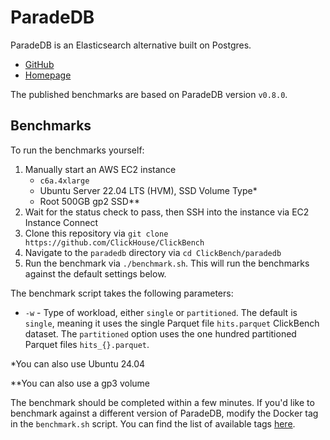 # ParadeDB

ParadeDB is an Elasticsearch alternative built on Postgres.

- [GitHub](https://github.com/paradedb/paradedb)
- [Homepage](https://paradedb.com)

The published benchmarks are based on ParadeDB version `v0.8.0`.

## Benchmarks

To run the benchmarks yourself:

1. Manually start an AWS EC2 instance
   - `c6a.4xlarge`
   - Ubuntu Server 22.04 LTS (HVM), SSD Volume Type\*
   - Root 500GB gp2 SSD\*\*
2. Wait for the status check to pass, then SSH into the instance via EC2 Instance Connect
3. Clone this repository via `git clone https://github.com/ClickHouse/ClickBench`
4. Navigate to the `paradedb` directory via `cd ClickBench/paradedb`
5. Run the benchmark via `./benchmark.sh`. This will run the benchmarks against the default settings below.

The benchmark script takes the following parameters:

- `-w` - Type of workload, either `single` or `partitioned`. The default is `single`, meaning it uses the single Parquet file `hits.parquet` ClickBench dataset. The `partitioned` option uses the one hundred partitioned Parquet files `hits_{}.parquet`.

\*You can also use Ubuntu 24.04

\*\*You can also use a gp3 volume

The benchmark should be completed within a few minutes. If you'd like to benchmark against a different version of ParadeDB, modify the Docker tag in the `benchmark.sh` script. You can find the list of available tags [here](https://hub.docker.com/r/paradedb/paradedb/tags).
